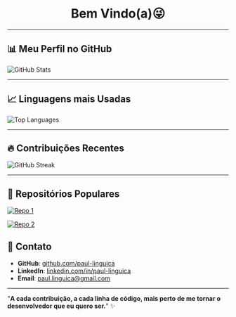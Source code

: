 <h1 align="center">
  Bem Vindo(a)😜
</h1>


---

## 📊 **Meu Perfil no GitHub**

![GitHub Stats](https://github-readme-stats.vercel.app/api?username=Guh-Santosz&show_icons=true&hide_title=true&count_private=true&theme=radical)

---

## 📈 **Linguagens mais Usadas**

![Top Languages](https://github-readme-stats.vercel.app/api/top-langs/?username=Guh-Santosz&layout=compact&theme=radical)

---

## 🔥 **Contribuições Recentes**

![GitHub Streak](https://github-readme-streak-stats.herokuapp.com/?user=Guh-Santosz&theme=radical)

---

## 🚀 **Repositórios Populares**

[![Repo 1](https://github-readme-stats.vercel.app/api/pin/?username=Guh-Santosz&repo=repo1&theme=radical)](https://github.com/paul-linguica/repo1)

[![Repo 2](https://github-readme-stats.vercel.app/api/pin/?username=Guh-Santosz&repo=repo2&theme=radical)](https://github.com/paul-linguica/repo2)


## 💼 **Contato**

- **GitHub**: [github.com/paul-linguica](https://github.com/Guh-Santosz)
- **LinkedIn**: [linkedin.com/in/paul-linguica](https://www.linkedin.com/in/Guh-Santosz)
- **Email**: paul.linguica@gmail.com

---

"**A cada contribuição, a cada linha de código, mais perto de me tornar o desenvolvedor que eu quero ser.**" ✨
